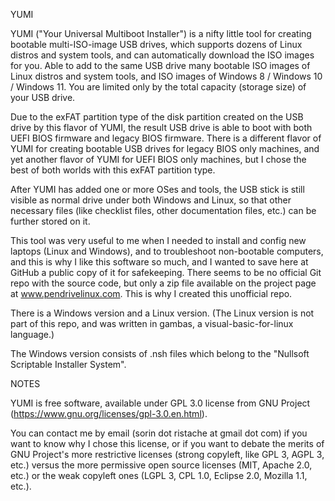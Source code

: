 YUMI

YUMI ("Your Universal Multiboot Installer") is a nifty little tool for creating bootable multi-ISO-image USB drives, which supports dozens of Linux distros and system tools, and can automatically download the ISO images for you. Able to add to the same USB drive many bootable ISO images of Linux distros and system tools, and ISO images of Windows 8 / Windows 10 / Windows 11. You are limited only by the total capacity (storage size) of your USB drive.

Due to the exFAT partition type of the disk partition created on the USB drive by this flavor of YUMI, the result USB drive is able to boot with both UEFI BIOS firmware and legacy BIOS firmware. There is a different flavor of YUMI for creating bootable USB drives for legacy BIOS only machines, and yet another flavor of YUMI for UEFI BIOS only machines, but I chose the best of both worlds with this exFAT partition type.

After YUMI has added one or more OSes and tools, the USB stick is still visible as normal drive under both Windows and Linux, so that other necessary files (like checklist files, other documentation files, etc.) can be further stored on it.

This tool was very useful to me when I needed to install and config new laptops (Linux and Windows), and to troubleshoot non-bootable computers, and this is why I like this software so much, and I wanted to save here at GitHub a public copy of it for safekeeping. There seems to be no official Git repo with the source code, but only a zip file available on the project page at www.pendrivelinux.com. This is why I created this unofficial repo. 

There is a Windows version and a Linux version. (The Linux version is not part of this repo, and was written in gambas, a visual-basic-for-linux language.)

The Windows version consists of .nsh files which belong to the "Nullsoft Scriptable Installer System".


NOTES

YUMI is free software, available under GPL 3.0 license from GNU Project (https://www.gnu.org/licenses/gpl-3.0.en.html).

You can contact me by email (sorin dot ristache at gmail dot com) if you want to know why I chose this license, or if you want to debate the merits of GNU Project's more restrictive licenses (strong copyleft, like GPL 3, AGPL 3, etc.) versus the more permissive open source licenses (MIT, Apache 2.0, etc.) or the weak copyleft ones (LGPL 3, CPL 1.0, Eclipse 2.0, Mozilla 1.1, etc.).
